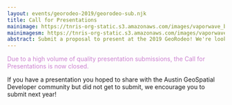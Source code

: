 ```yaml
---
layout: events/georodeo-2019/georodeo-sub.njk
title: Call for Presentations
mainimage: https://tnris-org-static.s3.amazonaws.com/images/vaporwave_banner.jpg
mainimagesm: https://tnris-org-static.s3.amazonaws.com/images/vaporwave_banner.jpg
abstract: Submit a proposal to present at the 2019 GeoRodeo! We're looking for presenters who can highlight new techniques and innovative approaches built on open source products, cloud technology, and innovative uses of proprietary tools. We seek to have inclusive representation of the GeoSpatial developer community - we encourage everyone to apply!
---
```



<!-- <p class="lead"> The Call for Submissions is now open. Been doing some interesting work? Prepare a submission! We love to hear from all levels of expertise.</p> -->

<p class="lead" style="color:#CC82D0;">Due to a high volume of quality presentation submissions, the Call for Presentations is now closed.</p>

<p class="lead">If you have a presentation you hoped to share with the Austin GeoSpatial Developer community but did not get to submit, we encourage you to submit next year!</p>

<!-- <div>{% include "events/georodeo-2019/georodeo-cfp.njk" %}</div> -->

<!-- <p class="lead">We will review all topics and respond as quickly as possible. Thank you for helping us make the 2019 GeoRodeo a great event!</p> -->
